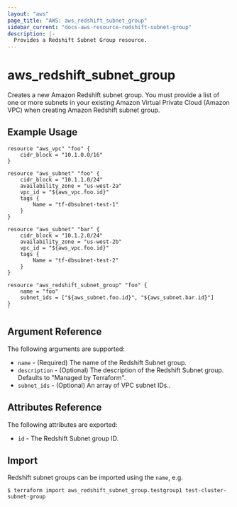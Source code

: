 ```yaml
---
layout: "aws"
page_title: "AWS: aws_redshift_subnet_group"
sidebar_current: "docs-aws-resource-redshift-subnet-group"
description: |-
  Provides a Redshift Subnet Group resource.
---
```


# aws\_redshift\_subnet\_group

Creates a new Amazon Redshift subnet group. You must provide a list of one or more subnets in your existing Amazon Virtual Private Cloud (Amazon VPC) when creating Amazon Redshift subnet group.

## Example Usage

```
resource "aws_vpc" "foo" {
	cidr_block = "10.1.0.0/16"
}

resource "aws_subnet" "foo" {
	cidr_block = "10.1.1.0/24"
	availability_zone = "us-west-2a"
	vpc_id = "${aws_vpc.foo.id}"
	tags {
		Name = "tf-dbsubnet-test-1"
	}
}

resource "aws_subnet" "bar" {
	cidr_block = "10.1.2.0/24"
	availability_zone = "us-west-2b"
	vpc_id = "${aws_vpc.foo.id}"
	tags {
		Name = "tf-dbsubnet-test-2"
	}
}

resource "aws_redshift_subnet_group" "foo" {
	name = "foo"
	subnet_ids = ["${aws_subnet.foo.id}", "${aws_subnet.bar.id}"]
}
`
```

## Argument Reference

The following arguments are supported:

* `name` - (Required) The name of the Redshift Subnet group.
* `description` - (Optional) The description of the Redshift Subnet group. Defaults to "Managed by Terraform".
* `subnet_ids` - (Optional) An array of VPC subnet IDs..

## Attributes Reference

The following attributes are exported:

* `id` - The Redshift Subnet group ID.

## Import

Redshift subnet groups can be imported using the `name`, e.g. 

```
$ terraform import aws_redshift_subnet_group.testgroup1 test-cluster-subnet-group
```